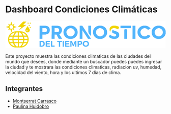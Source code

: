 # Dashboard Condiciones Climáticas 

![Pronostico Del Tiempo](https://github.com/Mcarrascot/Dashboard/blob/main/assets/imgs/logo.png)

Este proyecto muestra las condiciones climaticas de las ciudades del mundo que desees, donde  mediante un buscador puedes puedes ingresar la ciudad y te mostrara las condiciones climaticas, radiacion uv, humedad, velocidad del viento, hora y los ultimos 7 días de clima.



## Integrantes

- [Montserrat Carrasco](https://github.com/Mcarrascot)
- [Paulina Huidobro](https://github.com/PaulinaHuidobro)
